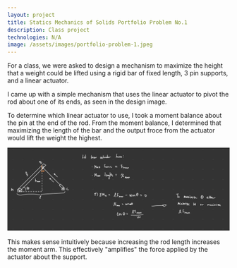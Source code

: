 ```yaml
---
layout: project
title: Statics Mechanics of Solids Portfolio Problem No.1
description: Class project
technologies: N/A
image: /assets/images/portfolio-problem-1.jpeg
---
```


For a class, we were asked to design a mechanism to maximize the height that a weight could be lifted using a rigid bar of fixed length, 3 pin supports, and a linear actuator.

I came up with a simple mechanism that uses the linear actuator to pivot the rod about one of its ends, as seen in the design image.

To determine which linear actuator to use, I took a moment balance about the pin at the end of the rod. From the moment balance, I determined that maximizing the length of the bar and the output froce from the actuator would lift the weight the highest.

![Diagram and calculations](/assets/images/portfolio-problem-1-work.jpeg)

This makes sense intuitively because increasing the rod length increases the moment arm. This effectively "amplifies" the force applied by the actuator about the support.